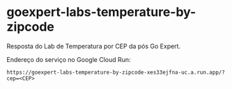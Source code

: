 # goexpert-labs-temperature-by-zipcode
Resposta do Lab de Temperatura por CEP da pós Go Expert.

Endereço do serviço no Google Cloud Run: 
```
https://goexpert-labs-temperature-by-zipcode-xes33ejfna-uc.a.run.app/?cep=<CEP>
```